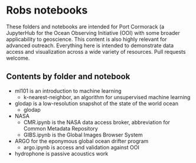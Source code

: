 # Robs notebooks

These folders and notebooks are intended for Port Cormorack (a JupyterHub for the Ocean Observing Initiative (OOI) 
with some broader applicability to geoscience. This content is also highly relevant for advanced outreach. Everything
here is intended to demonstrate data access and visualization across a wide variety of resources. Pull requests welcome.

## Contents by folder and notebook


- ml101 is an introduction to machine learning
  - k-nearest-neighbor, an algorithm for unsupervised machine learning
- glodap is a low-resolution snapshot of the state of the world ocean 
  - glodap 
- NASA
  - CMR.ipynb is the NASA data access broker, abbreviation for Common Metadata Repository
  - GIBS.ipynb is the Global Images Browser System
- ARGO for the eponymous global ocean drifter program
  - argo.ipynb is access and validation against OOI
- hydrophone is passive acoustics work



